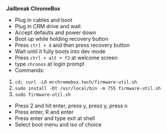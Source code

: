 **Jailbreak ChromeBox**
- Plug in cables and boot
- Plug in CRM drive and wait
- Accept defaults and power down
- Boot up while holding recovery button
- Press `ctrl + d` and then press recovery button
- Wait until it fully boots into dev mode
- Press `ctrl + alt + f2` at welcome screen
- type `chronos` at login prompt
- Commands: 
1. `cd; curl -LO mrchromebox.tech/firmware-util.sh`
2. `sudo install -Dt /usr/local/bin -m 755 firmware-util.sh`
3. `sudo firmware-util.sh`
- Press 2 and hit enter, press y, press y, press n
- Press enter, R and enter
- Press enter and type exit at shell
- Select boot menu and iso of choice